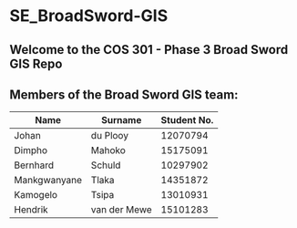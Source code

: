 # SE_BroadSword-GIS

## Welcome to the COS 301 - Phase 3 Broad Sword GIS Repo


## Members of the Broad Sword GIS team:

Name | Surname | Student No.
---- | ------- | -----------
Johan | du Plooy | 12070794
Dimpho | Mahoko | 15175091
Bernhard | Schuld | 10297902
Mankgwanyane | Tlaka | 14351872
Kamogelo | Tsipa | 13010931
Hendrik | van der Mewe | 15101283
